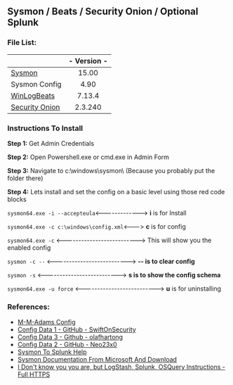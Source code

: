## Sysmon / Beats / Security Onion / Optional Splunk 

### File List:
||- Version - |
|:--|:-:|
|[Sysmon](https://docs.microsoft.com/en-us/sysinternals/downloads/sysmon) | 15.00 | 
|Sysmon Config | 4.90 | 
|[WinLogBeats](https://www.elastic.co/downloads/beats/winlogbeat) | 7.13.4 | 
|[Security Onion](https://github.com/Security-Onion-Solutions/securityonion/blob/master/VERIFY_ISO.md) | 2.3.240 |


### Instructions To Install
**Step 1:** Get Admin Credentials

**Step 2:** Open Powershell.exe or cmd.exe in Admin Form

**Step 3:** Navigate to c:\windows\sysmon\ (Because you probably put the folder there)

**Step 4:** Lets install and set the config on a basic level using those red code blocks

`sysmon64.exe -i --accepteula`<------------->          **i** is for Install

`sysmon64.exe -c c:\windows\config.xml`<---> **c** is for config

`sysmon64.exe -c` <--------------------------> This will show you the enabled config

`sysmon -c --` <--------------------------> **-- is to clear config**

`sysmon -s`  <--------------------------> **s is to show the config schema**

`sysmon64.exe -u force` <--------------------------> **u** is for uninstalling


### References:
- [M-M-Adams Config](https://github.com/m-m-adams/sysmonconfig)
- [Config Data 1 - GitHub - SwiftOnSecurity](https://github.com/SwiftOnSecurity/sysmon-config "Too Big......")
- [Config Data 3 - Github - olafhartong](https://github.com/olafhartong/sysmon-modular "It's Pronounced, M0dddular")
- [Config Data 2 - GitHub - Neo23x0](https://github.com/Jonesckevin/sysmon-config "This guy Sigma's")
- [Sysmon To Splunk Help](https://github.com/chrisdfir/sysmon2splunk "Hopefully Helps... Whelp")
- [Sysmon Documentation From Microsoft And Download](https://docs.microsoft.com/en-us/sysinternals/downloads/sysmon)
- [I Don't know you you are, but LogStash, Splunk, OSQuery Instructions - Full HTTPS](https://holdmybeersecurity.com/2021/04/07/ir-tales-the-quest-for-the-holy-siem-splunk-sysmon-osquery-zeek/ "HoldMyBeerSecurity")
